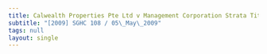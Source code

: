 ```yaml
---
title: Calwealth Properties Pte Ltd v Management Corporation Strata Title Plan No 562
subtitle: "[2009] SGHC 108 / 05\_May\_2009"
tags: null
layout: single
---
```


